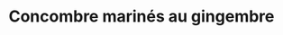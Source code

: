 ---
uuid: x79awrso
title: Concombre marinés au gingembre
titleslug: concombre-marines-au-gingembre_x79awrso
draft: false
layout: recettes
type: entree
categories:
  - Salade
regime:
  - vegetarien
  - vegan
  - sans-gluten
  - sans-lactose
saison:
  - ete
cuisson: Non
temperature: Froid
plate: 150
check: Oui
checkAlwaysOk: false
ingredients:
  legumes:
    - title: Gingembre
      quantite: 1.25
      unit: Kg
    - title: Concombre
      quantite: 23
      unit: Kg
  lof:
    - title: huile d'olive
      quantite: 400
      unit: ml
  epices:
    - title: Sel
      quantite: 100
      unit: grammes
    - title: Vinaigre de vin
      quantite: 1.2
      unit: litre
  sucres:
    - title: Sucre en poudre
      quantite: 600
      unit: grammes
materiel:
  - Gastro 1/1 (Profond)
preparation: Servir.
preparation24h: "**La veille:** Eplucher et mandoliner les concombres, râper le
  gingembre. Tout mélanger."
publishDate: 2024-05-20T14:44:00.000Z
---